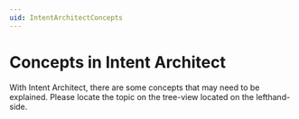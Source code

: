 ```yaml
---
uid: IntentArchitectConcepts
---
```

# Concepts in Intent Architect

With Intent Architect, there are some concepts that may need to be explained. Please locate the topic on the tree-view located on the lefthand-side.